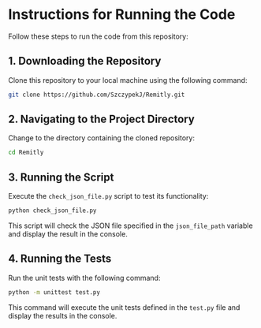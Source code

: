 # Instructions for Running the Code

Follow these steps to run the code from this repository:

## 1. Downloading the Repository
Clone this repository to your local machine using the following command:
```bash
git clone https://github.com/SzczypekJ/Remitly.git
```

## 2. Navigating to the Project Directory
Change to the directory containing the cloned repository:
```bash
cd Remitly
```

## 3. Running the Script
Execute the `check_json_file.py` script to test its functionality:
```bash
python check_json_file.py
```
This script will check the JSON file specified in the `json_file_path` variable and display the result in the console.

## 4. Running the Tests
Run the unit tests with the following command:
```bash
python -m unittest test.py
```
This command will execute the unit tests defined in the `test.py` file and display the results in the console.
